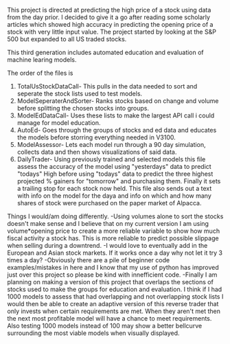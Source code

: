 This project is directed at predicting the high price of a stock using data from the day prior. I decided to give it a go after reading some scholarly articles which showed high accuracy in predicting the opening price of a stock with very little input value. The project started by looking at the S&P 500 but expanded to all US traded stocks. 

This third generation includes automated education and evaluation of machine learing models. 


The order of the files is
1. TotalUsStockDataCall- This pulls in the data needed to sort and seperate the stock lists used to test models.
2. ModelSeperaterAndSorter- Ranks stocks based on change and volume before splitting the chosen stocks into groups.
3. ModelEdDataCall- Uses these lists to make the largest API call i could manage for model education.
4. AutoEd- Goes through the groups of stocks and ed data and educates the models before storring everything needed in V3100.
5. ModelAssessor- Lets each model run through a 90 day simulation, collects data and then shows visualizations of said data.
6. DailyTrader- Using previously trained and selected models this file assess the accuracy of the model using "yesterdays" data to predict "todays" High before using "todays" data to predict the three highest projected % gainers for "tomorrow" and purchasing them. Finally it sets a trailing stop for each stock now held. This file also sends out a text with info on the model for the daya and info on which and how many shares of stock were purchased on the paper market of Alpacca. 

Things I would/am doing differently. 
-Using volumes alone to sort the stocks doesn't make sense and I believe that on my current version I am using volume*opening price to create a more reliable variable to show how much fiscal activity a stock has. This is more reliable to predict possible slippage when selling during a downtrend. 
-I would love to eventually add in the European and Asian stock markets. If it works once a day why not let it try 3 times a day?
-Obviously there are a pile of beginner code examples/mistakes in here and I know that my use of python has improved just over this project so please be kind with innefficient code. 
-Finally I am planning on making a version of this project that overlaps the sections of stocks used to make the groups for education and evaluation. I think if I had 1000 models to assess that had overlapping and not overlapping stock lists I would then be able to create an adaptive version of this reverse trader that only invests when certain requirements are met. When they aren't met then the next most profitable model will have a chance to meet requirements. Also testing 1000 models instead of 100 may show a better bellcurve surrounding the most viable models when visually displayed.
